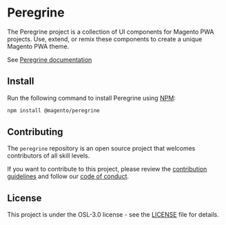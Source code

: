 # Peregrine

The Peregrine project is a collection of UI components for Magento PWA projects.
Use, extend, or remix these components to create a unique Magento PWA theme.

See [Peregrine documentation]

## Install

Run the following command to install Peregrine using [NPM]:

```sh
npm install @magento/peregrine
```

## Contributing

The `peregrine` repository is an open source project that welcomes contributors of all skill levels.

If you want to contribute to this project, please review the [contribution guidelines] and follow our [code of conduct].

## License

This project is under the OSL-3.0 license - see the [LICENSE] file for details.



[Peregrine documentation]: https://magento-research.github.io/pwa-devdocs/peregrine/
[NPM]: https://www.npmjs.com/
[contribution guidelines]: .github/CONTRIBUTING.md
[code of conduct]: .github/CODE_OF_CONDUCT.md
[LICENSE]: LICENSE
